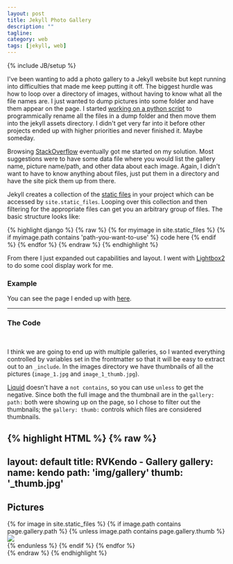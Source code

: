 ```yaml
---
layout: post
title: Jekyll Photo Gallery
description: ""
tagline:
category: web
tags: [jekyll, web]
---
```

{% include JB/setup %}


I've been wanting to add a photo gallery to a Jekyll website but kept running into difficulties that made
me keep putting it off. The biggest hurdle was how to loop over a directory of images, without having to
know what all the file names are.  I just wanted to dump pictures into some folder and have them appear
on the page.  I started [working on a python script](https://github.com/voidnologo/jekyll_image_dump)
to programmically rename all the files in a dump folder and then move them into the jekyll assets directory.
I didn't get very far into it before other projects ended up with higher priorities and never finished it.  Maybe someday.

Browsing [StackOverflow](http://stackoverflow.com/a/34783367/4961942) eventually got me started on my solution.
Most suggestions were to have some data file where you would list the gallery name, picture name/path, and other
data about each image.  Again, I didn't want to have to know anything about files, just put them in a directory
and have the site pick them up from there.

Jekyll creates a collection of the [static files](http://jekyllrb.com/docs/static-files/) in your project
which can be accessed by `site.static_files`.  Looping over this collection and then filtering for the appropriate
files can get you an arbitrary group of files.  The basic structure looks like:

{% highlight django %}
{% raw %}
{% for myimage in site.static_files %}
  {% if myimage.path contains 'path-you-want-to-use' %}
    code here
  {% endif %}
{% endfor %}
{% endraw %}
{% endhighlight %}

From there I just expanded out capabilities and layout.  I went with [Lightbox2](http://lokeshdhakar.com/projects/lightbox2/)
to do some cool display work for me.

### Example

You can see the page I ended up with [here](http://raccoonvalleykendo.com/gallery/).

-----

### The Code
<br>

I think we are going to end up with multiple galleries, so I wanted everything controlled by variables set in
the frontmatter so that it will be easy to extract out to an `_include`.  In the images directory we have
thumbnails of all the pictures (`image_1.jpg` and `image_1_thumb.jpg`).

[Liquid](https://github.com/Shopify/liquid) doesn't have a `not contains`, so you can use `unless` to get the negative.
Since both the full image and the thumbnail are in the `gallery: path:` both were showing up on the page, so I chose
to filter out the thumbnails; the `gallery: thumb:` controls which files are considered thumbnails.



{% highlight HTML %}
{% raw %}
---
layout: default
title: RVKendo - Gallery
gallery:
  name: kendo
  path: 'img/gallery'
  thumb: '_thumb.jpg'
---

<section class="bg-dark">
  <div class="text-center">
    <h1>Pictures</h1>
  </div>
</section>

<section id="pictures">
    <div class="container">
        <div class="row">
          {% for image in site.static_files %}
            {% if image.path contains page.gallery.path %}
              {% unless image.path contains page.gallery.thumb %}
                <div class="col-lg-4 col-md-3 col-sm-2 thumb">
                  <!-- link to full image -->
                  <a href="{{ site.baseurl }}{{ image.path }}" data-lightbox="{{ page.gallery.name }}">
                    <!-- display thumbnail by modifying file name in path -->
                    <img src="{{ site.baseurl }}{{ image.path | replace:'.jpg', page.gallery.thumb }}"/>
                  </a>
                </div>
              {% endunless %}
            {% endif %}
          {% endfor %}
        </div>
    </div>
</section>
{% endraw %}
{% endhighlight %}
